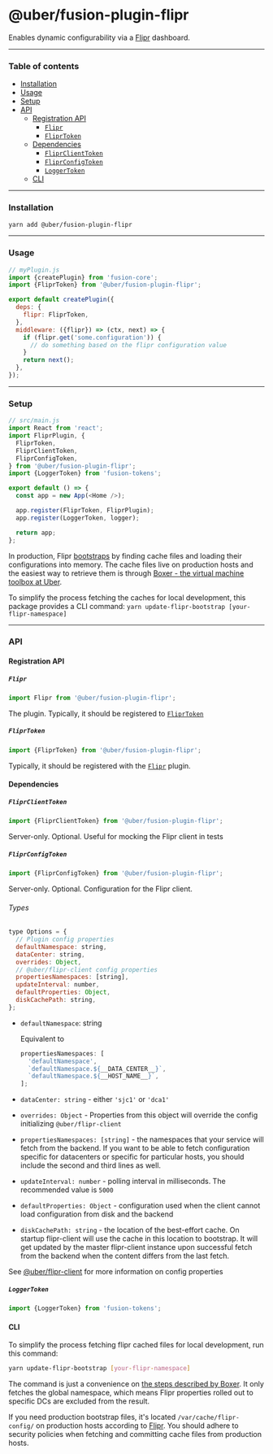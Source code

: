 # @uber/fusion-plugin-flipr

Enables dynamic configurability via a [Flipr](https://engdocs.uberinternal.com/fliprdocs/index.html) dashboard.

---

### Table of contents

* [Installation](#installation)
* [Usage](#usage)
* [Setup](#setup)
* [API](#API)
  * [Registration API](#registration-api)
    * [`Flipr`](#flipr)
    * [`FliprToken`](#fliprtoken)
  * [Dependencies](#dependencies)
    * [`FliprClientToken`](#fliprclienttoken)
    * [`FliprConfigToken`](#fliprconfigtoken)
    * [`LoggerToken`](#loggertoken)
  * [CLI](#cli)

---

### Installation

```sh
yarn add @uber/fusion-plugin-flipr
```

---

### Usage

```js
// myPlugin.js
import {createPlugin} from 'fusion-core';
import {FliprToken} from '@uber/fusion-plugin-flipr';

export default createPlugin({
  deps: {
    flipr: FliprToken,
  },
  middleware: ({flipr}) => (ctx, next) => {
    if (flipr.get('some.configuration')) {
      // do something based on the flipr configuration value
    }
    return next();
  },
});
```

---

### Setup

```js
// src/main.js
import React from 'react';
import FliprPlugin, {
  FliprToken,
  FliprClientToken,
  FliprConfigToken,
} from '@uber/fusion-plugin-flipr';
import {LoggerToken} from 'fusion-tokens';

export default () => {
  const app = new App(<Home />);

  app.register(FliprToken, FliprPlugin);
  app.register(LoggerToken, logger);

  return app;
};
```

In production, Flipr [bootstraps](https://engdocs.uberinternal.com/fliprdocs/head_flipr_clients/cflipr_client-bootstrap.html) by finding cache files and loading their configurations into memory. The cache files live on production hosts and the easiest way to retrieve them is through [Boxer - the virtual machine toolbox at Uber](https://engdocs.uberinternal.com/boxer/docker.html#setup-flipr).

To simplify the process fetching the caches for local development, this package provides a CLI command: `yarn update-flipr-bootstrap [your-flipr-namespace]`

---

### API

#### Registration API

##### `Flipr`

```js
import Flipr from '@uber/fusion-plugin-flipr';
```

The plugin. Typically, it should be registered to [`FliprToken`](#fliprtoken)

##### `FliprToken`

```js
import {FliprToken} from '@uber/fusion-plugin-flipr';
```

Typically, it should be registered with the [`Flipr`](#flipr) plugin.

#### Dependencies

##### `FliprClientToken`

```js
import {FliprClientToken} from '@uber/fusion-plugin-flipr';
```

Server-only. Optional. Useful for mocking the Flipr client in tests

##### `FliprConfigToken`

```js
import {FliprConfigToken} from '@uber/fusion-plugin-flipr';
```

Server-only. Optional. Configuration for the Flipr client.

###### Types

```js
type Options = {
  // Plugin config properties
  defaultNamespace: string,
  dataCenter: string,
  overrides: Object,
  // @uber/flipr-client config properties
  propertiesNamespaces: [string],
  updateInterval: number,
  defaultProperties: Object,
  diskCachePath: string,
};
```

* `defaultNamespace`: string

  Equivalent to

  ```js
  propertiesNamespaces: [
    'defaultNamespace',
    `defaultNamespace.${__DATA_CENTER__}`,
    `defaultNamespace.${__HOST_NAME__}`,
  ];
  ```

* `dataCenter: string` - either `'sjc1'` or `'dca1'`
* `overrides: Object` - Properties from this object will override the config initializing `@uber/flipr-client`
* `propertiesNamespaces: [string]` - the namespaces that your service will fetch from the backend. If you want to be able to fetch configuration specific for datacenters or specific for particular hosts, you should include the second and third lines as well.
* `updateInterval: number` - polling interval in milliseconds. The recommended value is `5000`
* `defaultProperties: Object` - configuration used when the client cannot load configuration from disk and the backend
* `diskCachePath: string` - the location of the best-effort cache. On startup flipr-client will use the cache in this location to bootstrap. It will get updated by the master flipr-client instance upon successful fetch from the backend when the content differs from the last fetch.

See [@uber/flipr-client](https://code.uberinternal.com/diffusion/RTFLIP/repository/master/) for more information on config properties

##### `LoggerToken`

```js
import {LoggerToken} from 'fusion-tokens';
```

#### CLI

To simplify the process fetching flipr cached files for local development, run this command:

```sh
yarn update-flipr-bootstrap [your-flipr-namespace]
```

The command is just a convenience on [the steps described by Boxer](https://engdocs.uberinternal.com/boxer/docker.html#setup-flipr). It only fetches the global namespace, which means Flipr properties rolled out to specific DCs are excluded from the result.

If you need production bootstrap files, it's located `/var/cache/flipr-config/` on production hosts according to [Flipr](https://engdocs.uberinternal.com/fliprdocs/faq.html). You should adhere to security policies when fetching and committing cache files from production hosts.

